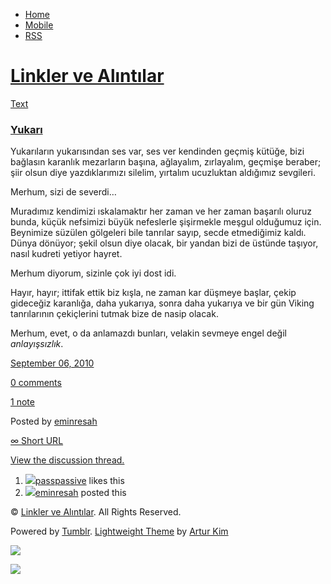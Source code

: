 -   [Home](/)
-   [Mobile](/mobile)
-   [RSS](http://eminresah.tumblr.com/rss)

[Linkler ve Alıntılar](/)
=========================

[Text](http://eminresah.tumblr.com/post/1074856722/yukar)

### [Yukarı](http://eminresah.tumblr.com/post/1074856722/yukar)

Yukarıların yukarısından ses var, ses ver kendinden geçmiş kütüğe, bizi
bağlasın karanlık mezarların başına, ağlayalım, zırlayalım, geçmişe
beraber; şiir olsun diye yazdıklarımızı silelim, yırtalım ucuzluktan
aldığımız sevgileri.

Merhum, sizi de severdi…

Muradımız kendimizi ıskalamaktır her zaman ve her zaman başarılı oluruz
bunda, küçük nefsimizi büyük nefeslerle şişirmekle meşgul olduğumuz
için. Beynimize süzülen gölgeleri bile tanrılar sayıp, secde etmediğimiz
kaldı. Dünya dönüyor; şekil olsun diye olacak, bir yandan bizi de
üstünde taşıyor, nasıl kudreti yetiyor hayret.

Merhum diyorum, sizinle çok iyi dost idi.

Hayır, hayır; ittifak ettik biz kışla, ne zaman kar düşmeye başlar,
çekip gideceğiz karanlığa, daha yukarıya, sonra daha yukarıya ve bir gün
Viking tanrılarının çekiçlerini tutmak bize de nasip olacak.

Merhum, evet, o da anlamazdı bunları, velakin sevmeye engel değil
*anlayışsızlık*.

[September 06, 2010](http://eminresah.tumblr.com/post/1074856722/yukar)

[0
comments](http://eminresah.tumblr.com/post/1074856722/yukar#disqus_thread)

[1 note](http://eminresah.tumblr.com/post/1074856722/yukar#notes)

Posted by [eminresah](http://eminresah.tumblr.com/)

[∞ Short URL](http://tmblr.co/ZWS1Oy104GCI)

[View the discussion thread.](http://erblog.disqus.com/?url=ref)

1.  [![](http://33.media.tumblr.com/avatar_063d45a540dc_16.png)](http://passpassive.tumblr.com/ "ha bi' de! ")[passpassive](http://passpassive.tumblr.com/ "ha bi' de!")
    likes this
2.  [![](http://38.media.tumblr.com/avatar_06c8562d8d9e_16.png)](http://eminresah.tumblr.com/ "Linkler ve Alıntılar")[eminresah](http://eminresah.tumblr.com/ "Linkler ve Alıntılar")
    posted this

© [Linkler ve Alıntılar](/). All Rights Reserved.

Powered by [Tumblr](http://tumblr.com). [Lightweight
Theme](http://www.tumblr.com/theme/10820) by [Artur
Kim](http://arturkim.com)

![](https://px.srvcs.tumblr.com/impixu?T=1434918714&J=eyJ0eXBlIjoidXJsIiwidXJsIjoiaHR0cDpcL1wvZW1pbnJlc2FoLnR1bWJsci5jb21cL3Bvc3RcLzEwNzQ4NTY3MjJcL3l1a2FyIiwicmVxdHlwZSI6MCwicm91dGUiOiJcL3Bvc3RcLzppZFwvOnN1bW1hcnkiLCJub3NjcmlwdCI6MX0=&U=MCKLLCJGNP&K=cee131992c1f57ce937feeabefb08103343cff37089bc4ef2eee7febfbe0934e&R=)

![](https://px.srvcs.tumblr.com/impixu?T=1434918714&J=eyJ0eXBlIjoicG9zdCIsInVybCI6Imh0dHA6XC9cL2VtaW5yZXNhaC50dW1ibHIuY29tXC9wb3N0XC8xMDc0ODU2NzIyXC95dWthciIsInJlcXR5cGUiOjAsInJvdXRlIjoiXC9wb3N0XC86aWRcLzpzdW1tYXJ5IiwicG9zdHMiOlt7InBvc3RpZCI6IjEwNzQ4NTY3MjIiLCJibG9naWQiOiIzNjQ4MDI4Iiwic291cmNlIjozM31dLCJub3NjcmlwdCI6MX0=&U=PGJOLLKPKF&K=e167ae47bb4ab9b973e78f6d9f9a885d34404bf0a42a8314cd696d64a79fc575&R=)

